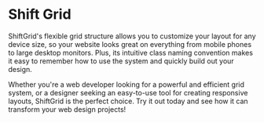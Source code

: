 # Shift Grid
ShiftGrid's flexible grid structure allows you to customize your layout for any device size, so your website looks great on everything from mobile phones to large desktop monitors. Plus, its intuitive class naming convention makes it easy to remember how to use the system and quickly build out your design.

Whether you're a web developer looking for a powerful and efficient grid system, or a designer seeking an easy-to-use tool for creating responsive layouts, ShiftGrid is the perfect choice. Try it out today and see how it can transform your web design projects!
